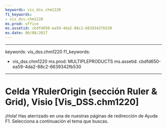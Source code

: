 ```yaml
---
keywords: vis_dss.chm1220
f1_keywords:
- vis_dss.chm1220
ms.prod: office
ms.assetid: cbdfd650-ea59-4da2-88c2-6639342fb530
ms.date: 06/08/2017
---
```


---
keywords: vis_dss.chm1220
f1_keywords:
- vis_dss.chm1220
ms.prod: MULTIPLEPRODUCTS
ms.assetid: cbdfd650-ea59-4da2-88c2-6639342fb530
---


# Celda YRulerOrigin (sección Ruler &amp; Grid), Visio [Vis_DSS.chm1220]

¡Hola! Has aterrizado en una de nuestras páginas de redirección de Ayuda F1. Selecciona a continuación el tema que buscas.




